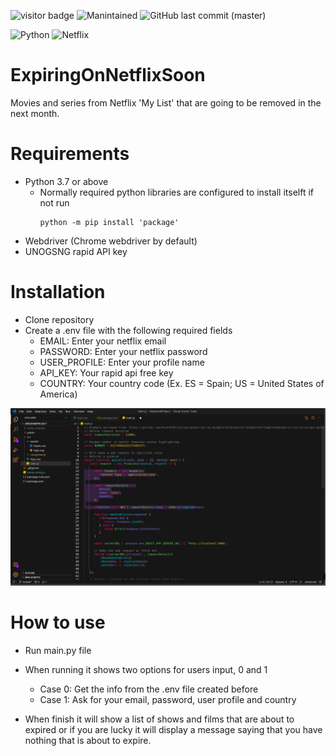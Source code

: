 ![visitor badge](https://visitor-badge-reloaded.herokuapp.com/badge?page_id=IvanPerez9.ExpiringOnNetflixSoon&color=be54c6&style=flat&logo=Github)
![Manintained](https://img.shields.io/badge/Maintained%3F-yes-green.svg)
![GitHub last commit (master)](https://img.shields.io/github/last-commit/IvanPerez9/ExpiringOnNetflixSoon)

![Python](https://img.shields.io/badge/python-3670A0?style=for-the-badge&logo=python&logoColor=ffdd54)
![Netflix](https://img.shields.io/badge/Netflix-E50914?style=for-the-badge&logo=netflix&logoColor=white)

# ExpiringOnNetflixSoon

Movies and series from Netflix 'My List' that are going to be removed in the next month.

# Requirements

- Python 3.7 or above
  - Normally required python libraries are configured to install itselft if not run 
    ```
    python -m pip install 'package'
    ```
- Webdriver (Chrome webdriver by default)
- UNOGSNG rapid API key

# Installation

- Clone repository
- Create a .env file with the following required fields 
  - EMAIL: Enter your netflix email
  - PASSWORD: Enter your netflix password
  - USER_PROFILE: Enter your profile name
  - API_KEY: Your rapid api free key
  - COUNTRY: Your country code (Ex. ES = Spain; US = United States of America)

![Variables.env](https://raw.githubusercontent.com/IvanPerez9/pumpkin-theme-vscode/main/pumpkin-color-theme/themeImg.png)


# How to use

- Run main.py file 
- When running it shows two options for users input, 0 and 1
  - Case 0: Get the info from the .env file created before
  - Case 1: Ask for your email, password, user profile and country

- When finish it will show a list of shows and films that are about to expired or if you are lucky it will display a message saying that you have nothing that is about to expire.
